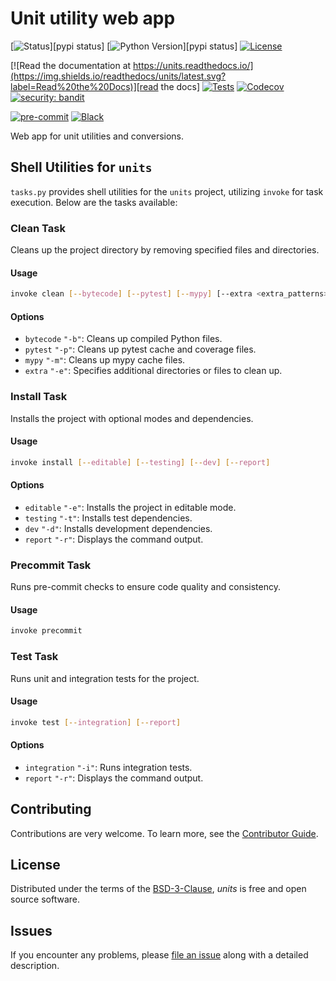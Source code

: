 # Unit utility web app

[![Status](https://img.shields.io/pypi/status/units.svg)][pypi status]
[![Python Version](https://img.shields.io/pypi/pyversions/units)][pypi status]
[![License](https://img.shields.io/pypi/l/units)][license]

[![Read the documentation at https://units.readthedocs.io/](https://img.shields.io/readthedocs/units/latest.svg?label=Read%20the%20Docs)][read the docs]
[![Tests](https://github.com/sentier-dev/units/actions/workflows/python-test.yml/badge.svg)][tests]
[![Codecov](https://codecov.io/gh/sentier-dev/units/branch/main/graph/badge.svg)][codecov]
[![security: bandit](https://img.shields.io/badge/security-bandit-yellow.svg)][security_bandit]

[![pre-commit](https://img.shields.io/badge/pre--commit-enabled-brightgreen?logo=pre-commit&logoColor=white)][pre-commit]
[![Black](https://img.shields.io/badge/code%20style-black-000000.svg)][black]

[tests]: https://github.com/sentier-dev/units/actions?workflow=Tests
[codecov]: https://app.codecov.io/gh/sentier-dev/units
[security_bandit]: https://github.com/PyCQA/bandit
[pre-commit]: https://github.com/pre-commit/pre-commit
[black]: https://github.com/psf/black

Web app for unit utilities and conversions.

## Shell Utilities for `units`

`tasks.py` provides shell utilities for the `units` project, utilizing `invoke` for task execution. Below are the tasks available:

### Clean Task
Cleans up the project directory by removing specified files and directories.

#### Usage
```sh
invoke clean [--bytecode] [--pytest] [--mypy] [--extra <extra_patterns>]
```

#### Options
- `bytecode` `"-b"`: Cleans up compiled Python files.
- `pytest` `"-p"`: Cleans up pytest cache and coverage files.
- `mypy` `"-m"`: Cleans up mypy cache files.
- `extra` `"-e"`: Specifies additional directories or files to clean up.

### Install Task
Installs the project with optional modes and dependencies.

#### Usage
```sh
invoke install [--editable] [--testing] [--dev] [--report]
```

#### Options
- `editable` `"-e"`: Installs the project in editable mode.
- `testing` `"-t"`: Installs test dependencies.
- `dev` `"-d"`: Installs development dependencies.
- `report` `"-r"`: Displays the command output.

### Precommit Task
Runs pre-commit checks to ensure code quality and consistency.

#### Usage
```sh
invoke precommit
```

### Test Task
Runs unit and integration tests for the project.

#### Usage
```sh
invoke test [--integration] [--report]
```

#### Options
- `integration` `"-i"`: Runs integration tests.
- `report` `"-r"`: Displays the command output.

## Contributing

Contributions are very welcome.
To learn more, see the [Contributor Guide][Contributor Guide].

## License

Distributed under the terms of the [BSD-3-Clause][License],
_units_ is free and open source software.

## Issues

If you encounter any problems,
please [file an issue][Issue Tracker] along with a detailed description.


<!-- github-only -->

[command-line reference]: https://units.readthedocs.io/en/latest/usage.html
[License]: https://github.com/sentier-dev/units/blob/main/LICENSE
[Contributor Guide]: https://github.com/sentier-dev/units/blob/main/CONTRIBUTING.md
[Issue Tracker]: https://github.com/sentier-dev/units/issues

